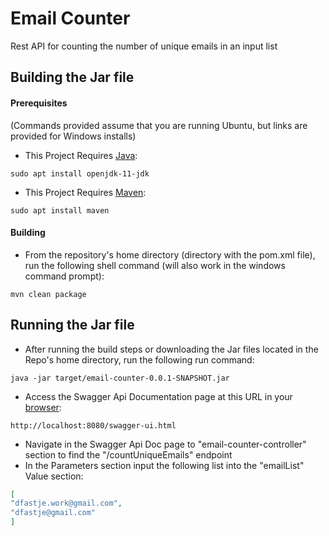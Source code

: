 # Email Counter
Rest API for counting the number of unique emails in an input list

## Building the Jar file

#### Prerequisites 
(Commands provided assume that you are running Ubuntu, but links are provided for Windows installs)
-   This Project Requires [Java]: 
```shell script
sudo apt install openjdk-11-jdk
```
-   This Project Requires [Maven]:
```shell script
sudo apt install maven
```
#### Building 
-   From the repository's home directory (directory with the pom.xml file), run the following shell command (will also work in the windows command prompt):
```shell script
mvn clean package
```

## Running the Jar file
-   After running the build steps or downloading the Jar files located in the Repo's home directory, run the following run command:
```shell script
java -jar target/email-counter-0.0.1-SNAPSHOT.jar
```

-   Access the Swagger Api Documentation page at this URL in your [browser]:
```
http://localhost:8080/swagger-ui.html
```

-   Navigate in the Swagger Api Doc page to "email-counter-controller" section to find the "/countUniqueEmails" endpoint
-   In the Parameters section input the following list into the "emailList" Value section:
```json
[
"dfastje.work@gmail.com",
"dfastje@gmail.com"
]
```




[Java]: https://docs.oracle.com/en/java/javase/11/install/installation-jdk-microsoft-windows-platforms.html#GUID-A7E27B90-A28D-4237-9383-A58B416071CA
[Maven]: https://maven.apache.org/guides/getting-started/maven-in-five-minutes.html
[browser]:http://localhost:8080/swagger-ui.html
